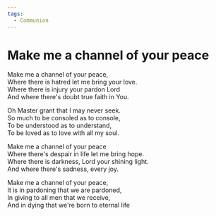```yaml
---
tags:
  - Communion
---
```

  
# Make me a channel of your peace  
  
Make me a channel of your peace,  
Where there is hatred let me bring your love.  
Where there is injury your pardon Lord  
And where there's doubt true faith in You.  
  
Oh Master grant that I may never seek.  
So much to be consoled as to console,  
To be understood as to understand,  
To be loved as to love with all my soul.  
  
Make me a channel of your peace  
Where there's despair in life let me bring hope.  
Where there is darkness, Lord your shining light.  
And where there's sadness, every joy.  
  
Make me a channel of your peace,  
It is in pardoning that we are pardoned,  
In giving to all men that we receive,  
And in dying that we're born to eternal life  